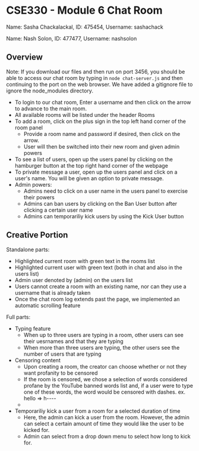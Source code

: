 # CSE330 - Module 6 Chat Room
Name: Sasha Chackalackal, ID: 475454, Username: sashachack

Name: Nash Solon, ID: 477477, Username: nashsolon

## Overview
Note: If you download our files and then run on port 3456, you should be able to access our chat room  by typing in `node chat-server.js` and then continuing to the port on the web browser. We have added a gitignore file to ignore the node_modules directory.

- To login to our chat room, Enter a username and then click on the arrow to advance to the main room.
- All available rooms will be listed under the header Rooms
- To add a room, click on the plus sign in the top left hand corner of the room panel
    - Provide a room name and password if desired, then click on the arrow.
    - User will then be switched into their new room and given admin powers
- To see a list of users, open up the users panel by clicking on the hamburger button at the top right hand corner of the webpage
- To private message a user, open up the users panel and click on a user's name. You will be given an option to private message.
- Admin powers:
    - Admins need to click on a user name in the users panel to exercise their powers
    - Admins can ban users by clicking on the Ban User button after clicking a certain user name
    - Admins can temporariliy kick users by using the Kick User button


## Creative Portion
Standalone parts:
- Highlighted current room with green text in the rooms list
- Highlighted current user with green text (both in chat and also in the users list)
- Admin user denoted by (admin) on the users list
- Users cannot create a room with an existing name, nor can they use a username that is already taken
- Once the chat room log extends past the page, we implemented an automatic scrolling feature

Full parts:
- Typing feature
    - When up to three users are typing in a room, other users can see their uesrnames and that they are typing
    - When more than three users are typing, the other users see the number of users that are typing
- Censoring content
    - Upon creating a room, the creator can choose whether or not they want profanity to be censored
    - If the room is censored, we chose a selection of words considered profane by the YouTube banned words list and, if a user were to type one of these words, the word would be censored with dashes. ex. hello => h----
    - 
- Temporariliy kick a user from a room for a selected duration of time
    - Here, the admin can kick a user from the room. However, the admin can select a certain amount of time they would like the user to be kicked for.
    - Admin can select from a drop down menu to select how long to kick for.
